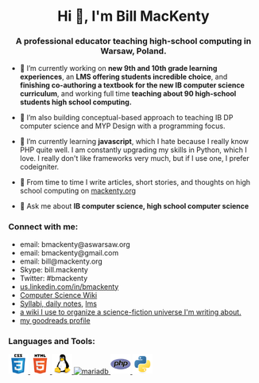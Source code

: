 <h1 align="center">Hi 👋, I'm Bill MacKenty</h1>
<h3 align="center">A professional educator teaching high-school computing in Warsaw, Poland.</h3>

- 🔭 I’m currently working on **new 9th and 10th grade learning experiences**, an **LMS offering students incredible choice**, and **finishing co-authoring a textbook for the new IB computer science curriculum**, and working full time **teaching about 90 high-school students high school computing.**

- 🔭 I’m also building conceptual-based approach to teaching IB DP computer science and MYP Design with a programming focus.

- 🌱 I’m currently learning **javascript**, which I hate because I really know PHP quite well. I am constantly upgrading my skills in Python, which I love. I really don't like frameworks very much, but if I use one, I prefer codeigniter.

- 📝 From time to time I write articles, short stories, and thoughts on high school computing on [mackenty.org](https://mackenty.org)

- 💬 Ask me about **IB computer science, high school computer science**

<h3 align="left">Connect with me:</h3>
<p align="left">
  <ul>
    <li>
      <span>email: bmackenty@aswarsaw.org</span>
    </li>
    <li>
      <span>email: bmackenty@gmail.com</span>
    </li>
    <li>
      <span>email: bill@mackenty.org</span>
    </li>
    <li>
      <span>Skype: bill.mackenty</span>
    </li>
    <li>
      <span>Twitter: #bmackenty</span>
    </li>
    <li>
      <span><a href="http://us.linkedin.com/in/bmackenty">us.linkedin.com/in/bmackenty</a></span>
    </li>
    <li>
      <span><a href="http://computersciencewiki.org">Computer Science Wiki</a></span>
    </li>
    <li>
      <span><a href="https://courses.computersciencewiki.org/">Syllabi, daily notes,</a> <a href="https://lms.computersciencewiki.org/">lms</a></span>
    </li>
        <li>
    <span><a href="https://games.mackenty.org">a wiki I use to organize a science-fiction universe I'm writing about.</a></span>
    </li>
    <li>
    <span><a href="https://www.goodreads.com/user/show/873149-bill">my goodreads profile</a></span>
    </li>
  </ul>
</p>

<h3 align="left">Languages and Tools:</h3>
<p align="left">  <a href="https://www.w3schools.com/css/" target="_blank" rel="noreferrer"> <img src="https://raw.githubusercontent.com/devicons/devicon/master/icons/css3/css3-original-wordmark.svg" alt="css3" width="40" height="40"/> </a> <a href="https://www.w3.org/html/" target="_blank" rel="noreferrer"> <img src="https://raw.githubusercontent.com/devicons/devicon/master/icons/html5/html5-original-wordmark.svg" alt="html5" width="40" height="40"/> </a> <a href="https://www.linux.org/" target="_blank" rel="noreferrer"> <img src="https://raw.githubusercontent.com/devicons/devicon/master/icons/linux/linux-original.svg" alt="linux" width="40" height="40"/> </a> <a href="https://mariadb.org/" target="_blank" rel="noreferrer"> <img src="https://www.vectorlogo.zone/logos/mariadb/mariadb-icon.svg" alt="mariadb" width="40" height="40"/> </a> <a href="https://www.php.net" target="_blank" rel="noreferrer"> <img src="https://raw.githubusercontent.com/devicons/devicon/master/icons/php/php-original.svg" alt="php" width="40" height="40"/> </a> <a href="https://www.python.org" target="_blank" rel="noreferrer"> <img src="https://raw.githubusercontent.com/devicons/devicon/master/icons/python/python-original.svg" alt="python" width="40" height="40"/> </a> </p>
